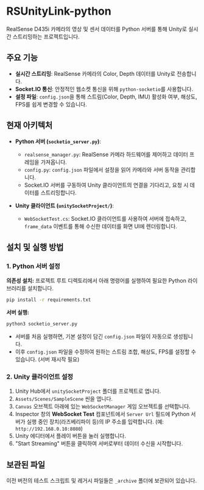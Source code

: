 # RSUnityLink-python

RealSense D435i 카메라의 영상 및 센서 데이터를 Python 서버를 통해 Unity로 실시간 스트리밍하는 프로젝트입니다.

## 주요 기능

*   **실시간 스트리밍**: RealSense 카메라의 Color, Depth 데이터를 Unity로 전송합니다.
*   **Socket.IO 통신**: 안정적인 웹소켓 통신을 위해 `python-socketio`를 사용합니다.
*   **설정 파일**: `config.json`을 통해 스트림(Color, Depth, IMU) 활성화 여부, 해상도, FPS를 쉽게 변경할 수 있습니다.

## 현재 아키텍처

*   **Python 서버 (`socketio_server.py`)**:
    *   `realsense_manager.py`: RealSense 카메라 하드웨어를 제어하고 데이터 프레임을 가져옵니다.
    *   `config.py`: `config.json` 파일에서 설정을 읽어 카메라와 서버 동작을 관리합니다.
    *   Socket.IO 서버를 구동하여 Unity 클라이언트의 연결을 기다리고, 요청 시 데이터를 스트리밍합니다.

*   **Unity 클라이언트 (`unitySocketProject/`)**:
    *   `WebSocketTest.cs`: Socket.IO 클라이언트를 사용하여 서버에 접속하고, `frame_data` 이벤트를 통해 수신한 데이터를 화면 UI에 렌더링합니다.

## 설치 및 실행 방법

### 1. Python 서버 설정

**의존성 설치:**
프로젝트 루트 디렉토리에서 아래 명령어를 실행하여 필요한 Python 라이브러리를 설치합니다.

```bash
pip install -r requirements.txt
```

**서버 실행:**

```bash
python3 socketio_server.py
```

*   서버를 처음 실행하면, 기본 설정이 담긴 `config.json` 파일이 자동으로 생성됩니다.
*   이후 `config.json` 파일을 수정하여 원하는 스트림 조합, 해상도, FPS를 설정할 수 있습니다. (서버 재시작 필요)

### 2. Unity 클라이언트 설정

1.  Unity Hub에서 `unitySocketProject` 폴더를 프로젝트로 엽니다.
2.  `Assets/Scenes/SampleScene` 씬을 엽니다.
3.  `Canvas` 오브젝트 아래에 있는 `WebSocketManager` 게임 오브젝트를 선택합니다.
4.  Inspector 창의 **WebSocket Test** 컴포넌트에서 `Server Url` 필드에 Python 서버가 실행 중인 장치(라즈베리파이 등)의 IP 주소를 입력합니다. (예: `http://192.168.0.10:8080`)
5.  Unity 에디터에서 플레이 버튼을 눌러 실행합니다.
6.  "Start Streaming" 버튼을 클릭하여 서버로부터 데이터 수신을 시작합니다.

## 보관된 파일

이전 버전의 테스트 스크립트 및 레거시 파일들은 `_archive` 폴더에 보관되어 있습니다.